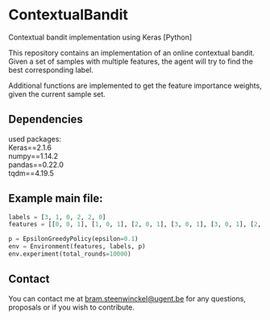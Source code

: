 # ContextualBandit
Contextual bandit implementation using Keras [Python]

This repository contains an implementation of an online contextual bandit. Given a set of samples with multiple features, the agent will try to find the best corresponding label.

Additional functions are implemented to get the feature importance weights, given the current sample set.

## Dependencies
used packages: <br>
Keras==2.1.6 <br>
numpy==1.14.2 <br>
pandas==0.22.0 <br>
tqdm==4.19.5

## Example main file:
```python
labels = [3, 1, 0, 2, 2, 0]
features = [[0, 0, 1], [1, 0, 1], [2, 0, 1], [3, 0, 1], [3, 0, 1], [2, 0, 1]]

p = EpsilonGreedyPolicy(epsilon=0.1)
env = Environment(features, labels, p)
env.experiment(total_rounds=10000)
```

## Contact
You can contact me at bram.steenwinckel@ugent.be for any questions, proposals or if you wish to contribute.
